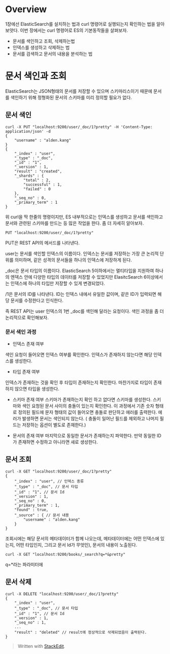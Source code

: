 # Overview

1장에선 ElasticSearch를 설치하는 법과 curl 명령어로 실행되는지 확인하는 법을 알아보앗다. 이번 장에서는 curl 명령어로 ES의 기본동작들을 살펴보자. 

* 문서를 색인하고 조회, 삭제하는법
* 인덱스를 생성하고 삭제하는 법
* 문서를 검색하고 문서의 내용을 분석하는 법

# 문서 색인과 조회

ElasticSearch는 JSON형태의 문서를 저장할 수 있으며 스키마리스이기 때문에 문서를 색인하기 위해 정형화된 문서의 스키마를 미리 정의할 필요가 없다. 

## 문서 색인
```
curl -X PUT "localhost:9200/user/_doc/1?pretty" -H 'Content-Type: application/json' -d
{
	"username" : "alden.kang"
}
{
	"_index" : "user",
	"_type" : "_doc",
	"_id" : "1",
	"_version" : 1,
	"result" : "created",
	"_shards" : {
		"total" : 2,
		"successful" : 1,
		"failed" : 0
	},
	"_seq_no" : 0,
	"_primary_term" : 1
}
```

위 curl을 딱 한줄의 명령이지만, ES 내부적으로는 인덱스를 생성하고 문서를 색인하고 문서와 관련된 스키마를 만드는 등 많은 작업을 한다. 좀 더 자세히 알아보자. 

```PUT "localhost:9200/user/_doc/1?pretty"```

PUT은 REST API의 메서드를 나타낸다. 

user는 문서를 색인할 인덱스의 이름이다. 인덱스는 문서를 저장하는 가장 큰 논리적 단위를 의미하며, 같은 성격의 문서들을 하나의 인덱스에 저장하게 된다. 

_doc은 문서 타입의 이름이다. ElasticSearch 5이하에서는 멀티타입을 지원하여 하나의 엔덱스 안에 다양한 타입의 데이터를 저장할 수 있었지만 ElasitcSearch 6이상에서는 인덱스에 하나의 타입만 저장할 수 있게 변경되었다. 

/1은 문서의 ID를 나타낸다. ID는 인덱스 내에서 유일한 값이며, 같은 ID가 입력되면 해당 문서를 수정한다고 인식한다. 

즉 REST API는 user 인덱스의 1번 _doc를 색인해 달라는 요청이다. 색인 과정을 좀 더 논리적으로 확인해보자. 

### 문서 색인 과정 

* 인덱스 존재 여부

색인 요청이 들어오면 인덱스 여부를 확인한다. 인덱스가 존재하지 않는다면 해당 인덱스를 생성한다. 

* 타입 존재 여부

인덱스가 존재하는 것을 확인 후 타입이 존재하는지 확인한다. 마찬가지로 타입이 존재하지 않으면 타입을 생성한다.

* 스키마 존재 여부
스키마가 존재하는지 확인 하고 없다면 스키마를 생성한다. 스키마와 색인 요청된 문서 사이의 충돌이 있는지 확인한다. 이 과정에서 기존 숫자 형태로 정의된 필드에 문자 형태의 값이 들어오면 충돌로 판단하고 에러를 출력한다. 에러가 발생하면 문서는 색인되지 않는다. ( 충돌이 일어난 필드를 제외하고 나머지 필드는 저장하는 옵션이 별도로 존재한다.)

* 문서의 존재 여부
마지막으로 동일한 문서가 존재하는지 파악한다. 만약 동일한 ID가 존재하면 수정하고 아니라면 새로 생성한다. 

## 문서 조회
```
curl -X GET "localhost:9200/user/_doc/1?pretty"
{
	"_index" : "user", // 인덱스 종류
	"_type" : "_doc", // 문서 타입
	"_id" : "1", // 문서 Id
	"_version" : 1,
	"_seq_no" : 0,
	"_primary_term" : 1,
	"found" : true,
	"_source" : { // 문서 내용
		"username" : "alden.kang"
	}
}
```

조회시에는 해당 문서의 메타데이터가 함께 나오는데, 메타데이터에는 어떤 인덱스에 있는지, 어떤 타입인지, 그리고 문서 Id가 무엇인), 문서의 내용이 노출된다. 

```
curl -X GET "localhost:9200/books/_search?q=*&pretty"
```
q=*라는 파라미터에


## 문서 삭제

```
curl -X DELETE "localhost:9200/user/_doc/1?pretty"
{
	"_index" : "user", 
	"_type" : "_doc", // 문서 타입
	"_id" : "1", // 문서 Id
	"_version" : 1,
	"_seq_no" : 1,
	...
	"result" : "deleted" // result에 정상적으로 삭제되었음이 출력된다.
}
```






> Written with [StackEdit](https://stackedit.io/).
<!--stackedit_data:
eyJoaXN0b3J5IjpbLTkxOTk5NjA3NSwtOTUzMTQ4NDkwLDE4Mj
IyNjY0MjIsMTQ4ODI5NTIyOSwtMTkyNjAwMDIyOSwxODI1MjUy
MzU4LDExNzAzNDkzMTQsODc1OTE2MjUxLC0xMTAxMzE3ODQ1LD
E5MTQwMTI3MTVdfQ==
-->